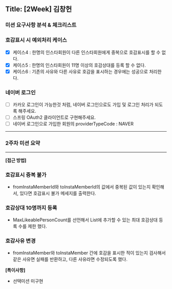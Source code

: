 ## Title: [2Week] 김창헌

### 미션 요구사항 분석 & 체크리스트
### 호감표시 시 예외처리 케이스
- [x]  케이스4 : 한명의 인스타회원이 다른 인스타회원에게 중복으로 호감표시를 할 수 없다.
- [x]  케이스5 : 한명의 인스타회원이 11명 이상의 호감상대를 등록 할 수 없다.
- [x]  케이스6 : 기존의 사유와 다른 사유로 호감을 표시하는 경우에는 성공으로 처리한다.

### 네이버 로그인
- [ ] 카카오 로그인이 가능한것 처럼, 네이버 로그인으로도 가입 및 로그인 처리가 되도록 해주세요.
- [ ] 스프링 OAuth2 클라이언트로 구현해주세요.
- [ ] 네이버 로그인으로 가입한 회원의 providerTypeCode : NAVER
---





### 2주차 미션 요약

---

**[접근 방법]**

### 호감표시 중복 불가
- fromInstaMemberId와 toInstaMemberId의 값에서 중복된 값이 있는지 확인해서, 있다면 호감표시 불가 메세지를 출력한다.

### 호감상대 10명까지 등록

- MaxLikeablePersonCount를 선언해서 List에 추가할 수 있는 최대 호감상대 등록 수를 제한 했다.

### 호감사유 변경
- fromInstaMember와 toInstaMember 간에 호감을 표시한 적이 있는지 검사해서 같은 사유면 실패를 반환하고, 다른 사유라면 수정되도록 했다.






**[특이사항]**

- 선택미션 미구현 

